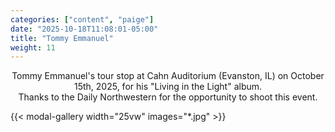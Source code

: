 ```yaml
---
categories: ["content", "paige"]
date: "2025-10-18T11:08:01-05:00"
title: "Tommy Emmanuel"
weight: 11
---
```


<div style="max-width: 90vw; margin-left: auto; margin-right: auto; text-align: center;">
<p>Tommy Emmanuel's tour stop at Cahn Auditorium (Evanston, IL) on October 15th, 2025, for his "Living in the Light" album. <br> Thanks to the Daily Northwestern for the opportunity to shoot this event.</p>
</div>

<div style="display: flex; flex-wrap: wrap; gap: 1rem; justify-content: flex-start;">
    {{< modal-gallery width="25vw" images="*.jpg" >}}
</div>
